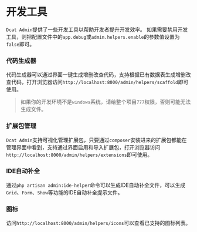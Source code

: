 # 开发工具

`Dcat Admin`提供了一些开发工具以帮助开发者提升开发效率。
如果需要禁用开发工具，则把配置文件中的`app.debug`或`admin.helpers.enable`的参数值设置为`false`即可。


### 代码生成器

代码生成器可以通过界面一键生成增删改查代码，支持根据已有数据表生成增删改查代码，打开浏览器访问`http://localhost:8000/admin/helpers/scaffold`即可使用。

> 如果你的开发环境不是`windows`系统，请给整个项目`777`权限，否则可能无法生成文件。


### 扩展包管理
`Dcat Admin`支持可视化管理扩展包，只要通过`composer`安装进来的扩展包都能在管理界面中看到，支持通过界面启用和导入扩展包，打开浏览器访问`http://localhost:8000/admin/helpers/extensions`即可使用。

### IDE自动补全
通过`php artisan admin:ide-helper`命令可以生成IDE自动补全文件，可以生成`Grid`、`Form`、`Show`等功能的IDE自动补全提示文件。

### 图标
访问`http://localhost:8000/admin/helpers/icons`可以查看已支持的图标列表。

